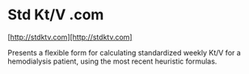 Std Kt/V .com
=============

[http://stdktv.com][http://stdktv.com]

Presents a flexible form for calculating standardized weekly Kt/V for a hemodialysis patient, using the most recent heuristic formulas.

